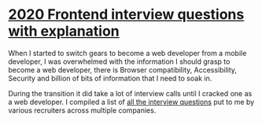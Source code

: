 # [2020 Frontend interview questions with explanation](https://www.yck.com/#/interviewQuestions)

When I started to switch gears to become a web developer from a mobile developer, I was overwhelmed with the information I should grasp to become a web developer, there is Browser compatibility, Accessibility, Security and billion of bits of information that I need to soak in.

During the transition it did take a lot of interview calls until I cracked one as a web developer. I compiled a list of [all the interview questions](https://www.yck.com/#/interviewQuestions) put to me by various recruiters across multiple companies.
